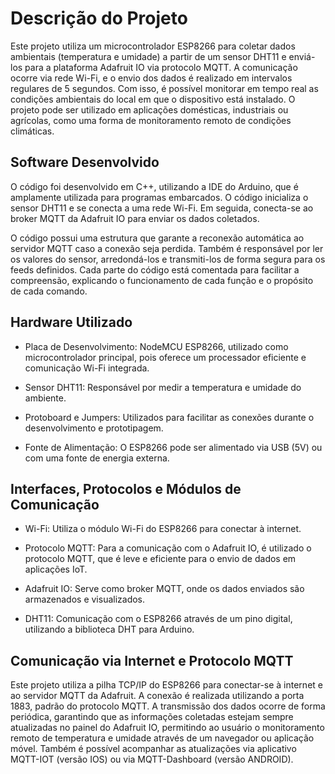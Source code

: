 # Descrição do Projeto

Este projeto utiliza um microcontrolador ESP8266 para coletar dados ambientais (temperatura e umidade) a partir de um sensor DHT11 e enviá-los para a plataforma Adafruit IO via protocolo MQTT. A comunicação ocorre via rede Wi-Fi, e o envio dos dados é realizado em intervalos regulares de 5 segundos. Com isso, é possível monitorar em tempo real as condições ambientais do local em que o dispositivo está instalado. O projeto pode ser utilizado em aplicações domésticas, industriais ou agrícolas, como uma forma de monitoramento remoto de condições climáticas.

## Software Desenvolvido

O código foi desenvolvido em C++, utilizando a IDE do Arduino, que é amplamente utilizada para programas embarcados. O código inicializa o sensor DHT11 e se conecta a uma rede Wi-Fi. Em seguida, conecta-se ao broker MQTT da Adafruit IO para enviar os dados coletados.

O código possui uma estrutura que garante a reconexão automática ao servidor MQTT caso a conexão seja perdida. Também é responsável por ler os valores do sensor, arredondá-los e transmiti-los de forma segura para os feeds definidos. Cada parte do código está comentada para facilitar a compreensão, explicando o funcionamento de cada função e o propósito de cada comando.

## Hardware Utilizado

- Placa de Desenvolvimento: NodeMCU ESP8266, utilizado como microcontrolador principal, pois oferece um processador eficiente e comunicação Wi-Fi integrada.

- Sensor DHT11: Responsável por medir a temperatura e umidade do ambiente.

- Protoboard e Jumpers: Utilizados para facilitar as conexões durante o desenvolvimento e prototipagem.

- Fonte de Alimentação: O ESP8266 pode ser alimentado via USB (5V) ou com uma fonte de energia externa.


## Interfaces, Protocolos e Módulos de Comunicação

- Wi-Fi: Utiliza o módulo Wi-Fi do ESP8266 para conectar à internet.

- Protocolo MQTT: Para a comunicação com o Adafruit IO, é utilizado o protocolo MQTT, que é leve e eficiente para o envio de dados em aplicações IoT.

- Adafruit IO: Serve como broker MQTT, onde os dados enviados são armazenados e visualizados.

- DHT11: Comunicação com o ESP8266 através de um pino digital, utilizando a biblioteca DHT para Arduino.

## Comunicação via Internet e Protocolo MQTT

Este projeto utiliza a pilha TCP/IP do ESP8266 para conectar-se à internet e ao servidor MQTT da Adafruit. A conexão é realizada utilizando a porta 1883, padrão do protocolo MQTT. A transmissão dos dados ocorre de forma periódica, garantindo que as informações coletadas estejam sempre atualizadas no painel do Adafruit IO, permitindo ao usuário o monitoramento remoto de temperatura e umidade através de um navegador ou aplicação móvel. Também é possível acompanhar as atualizações via aplicativo MQTT-IOT (versão IOS) ou via MQTT-Dashboard (versão ANDROID).


